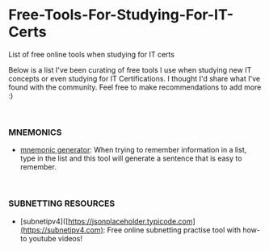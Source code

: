 # Free-Tools-For-Studying-For-IT-Certs
List of free online tools when studying for IT certs

Below is a list I've been curating of free tools I use when studying new IT concepts or even studying for IT Certifications. I thought I'd share what I've found with the community. Feel free to make recommendations to add more :) 

<br/>

### MNEMONICS
- [mnemonic generator](https://www.mnemonicgenerator.com): When trying to remember information in a list, type in the list and this tool will generate a sentence that is easy to remember.
  
<br/>

### SUBNETTING RESOURCES
- [subnetipv4]([https://jsonplaceholder.typicode.com](https://subnetipv4.com): Free online subnetting practise tool with how-to youtube videos!
